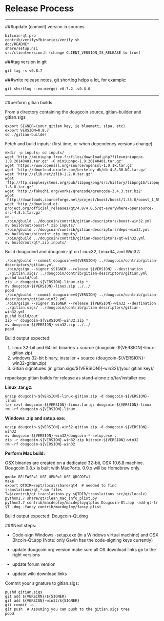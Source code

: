 Release Process
====================

* * *

###update (commit) version in sources


	bitcoin-qt.pro
	contrib/verifysfbinaries/verify.sh
	doc/README*
	share/setup.nsi
	src/clientversion.h (change CLIENT_VERSION_IS_RELEASE to true)

###tag version in git

	git tag -s v0.8.7

###write release notes. git shortlog helps a lot, for example:

	git shortlog --no-merges v0.7.2..v0.8.0

* * *

##perform gitian builds

 From a directory containing the dougcoin source, gitian-builder and gitian.sigs
  
	export SIGNER=(your gitian key, ie bluematt, sipa, etc)
	export VERSION=0.8.7
	cd ./gitian-builder

 Fetch and build inputs: (first time, or when dependency versions change)

	mkdir -p inputs; cd inputs/
	wget 'http://miniupnp.free.fr/files/download.php?file=miniupnpc-1.9.20140401.tar.gz' -O miniupnpc-1.9.20140401.tar.gz'
	wget 'https://www.openssl.org/source/openssl-1.0.1k.tar.gz'
	wget 'http://download.oracle.com/berkeley-db/db-4.8.30.NC.tar.gz'
	wget 'http://zlib.net/zlib-1.2.8.tar.gz'
	wget 'ftp://ftp.simplesystems.org/pub/libpng/png/src/history/libpng16/libpng-1.6.8.tar.gz'
	wget 'http://fukuchi.org/works/qrencode/qrencode-3.4.3.tar.bz2'
	wget 'http://downloads.sourceforge.net/project/boost/boost/1.55.0/boost_1_55_0.tar.bz2'
	wget 'http://download.qt-project.org/official_releases/qt/4.8/4.8.5/qt-everywhere-opensource-src-4.8.5.tar.gz'
	cd ..
	./bin/gbuild ../dougcoin/contrib/gitian-descriptors/boost-win32.yml
	mv build/out/boost-*.zip inputs/
	./bin/gbuild ../dougcoin/contrib/gitian-descriptors/deps-win32.yml
	mv build/out/bitcoin*.zip inputs/
	./bin/gbuild ../dougcoin/contrib/gitian-descriptors/qt-win32.yml
	mv build/out/qt*.zip inputs/

 Build dougcoind and dougcoin-qt on Linux32, Linux64, and Win32:
  
	./bin/gbuild --commit dougcoin=v${VERSION} ../dougcoin/contrib/gitian-descriptors/gitian.yml
	./bin/gsign --signer $SIGNER --release ${VERSION} --destination ../gitian.sigs/ ../dougcoin/contrib/gitian-descriptors/gitian.yml
	pushd build/out
	zip -r dougcoin-${VERSION}-linux.zip *
	mv dougcoin-${VERSION}-linux.zip ../../
	popd
	./bin/gbuild --commit dougcoin=v${VERSION} ../dougcoin/contrib/gitian-descriptors/gitian-win32.yml
	./bin/gsign --signer $SIGNER --release ${VERSION}-win32 --destination ../gitian.sigs/ ../dougcoin/contrib/gitian-descriptors/gitian-win32.yml
	pushd build/out
	zip -r dougcoin-${VERSION}-win32.zip *
	mv dougcoin-${VERSION}-win32.zip ../../
	popd

  Build output expected:

  1. linux 32-bit and 64-bit binaries + source (dougcoin-${VERSION}-linux-gitian.zip)
  2. windows 32-bit binary, installer + source (dougcoin-${VERSION}-win32-gitian.zip)
  3. Gitian signatures (in gitian.sigs/${VERSION}[-win32]/(your gitian key)/

repackage gitian builds for release as stand-alone zip/tar/installer exe

**Linux .tar.gz:**

	unzip dougcoin-${VERSION}-linux-gitian.zip -d dougcoin-${VERSION}-linux
	tar czvf dougcoin-${VERSION}-linux.tar.gz dougcoin-${VERSION}-linux
	rm -rf dougcoin-${VERSION}-linux

**Windows .zip and setup.exe:**

	unzip dougcoin-${VERSION}-win32-gitian.zip -d dougcoin-${VERSION}-win32
	mv dougcoin-${VERSION}-win32/dougcoin-*-setup.exe .
	zip -r dougcoin-${VERSION}-win32.zip bitcoin-${VERSION}-win32
	rm -rf dougcoin-${VERSION}-win32

**Perform Mac build:**

  OSX binaries are created on a dedicated 32-bit, OSX 10.6.8 machine.
  Dougcoin 0.8.x is built with MacPorts.  0.9.x will be Homebrew only.

	qmake RELEASE=1 USE_UPNP=1 USE_QRCODE=1
	make
	export QTDIR=/opt/local/share/qt4  # needed to find translations/qt_*.qm files
	T=$(contrib/qt_translations.py $QTDIR/translations src/qt/locale)
	python2.7 share/qt/clean_mac_info_plist.py
	python2.7 contrib/macdeploy/macdeployqtplus Dougcoin-Qt.app -add-qt-tr $T -dmg -fancy contrib/macdeploy/fancy.plist

 Build output expected: Dougcoin-Qt.dmg

###Next steps:

* Code-sign Windows -setup.exe (in a Windows virtual machine) and
  OSX Bitcoin-Qt.app (Note: only Gavin has the code-signing keys currently)

* update dougcoin.org version
  make sure all OS download links go to the right versions

* update forum version

* update wiki download links

Commit your signature to gitian.sigs:

	pushd gitian.sigs
	git add ${VERSION}/${SIGNER}
	git add ${VERSION}-win32/${SIGNER}
	git commit -a
	git push  # Assuming you can push to the gitian.sigs tree
	popd


